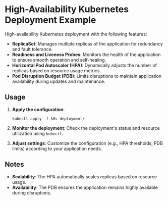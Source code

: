 # High-Availability Kubernetes Deployment Example

High-availability Kubernetes deployment with the following features:

- **ReplicaSet**: Manages multiple replicas of the application for redundancy and fault tolerance.
- **Readiness and Liveness Probes**: Monitors the health of the application to ensure smooth operation and self-healing.
- **Horizontal Pod Autoscaler (HPA)**: Dynamically adjusts the number of replicas based on resource usage metrics.
- **Pod Disruption Budget (PDB)**: Limits disruptions to maintain application availability during updates and maintenance.

## Usage

1. **Apply the configuration**:

    ```shell
    kubectl apply -f k8s-deployment/
    ```

2. **Monitor the deployment**: Check the deployment's status and resource utilization using `kubectl`.

3. **Adjust settings**: Customize the configuration (e.g., HPA thresholds, PDB limits) according to your application needs.

## Notes
- **Scalability**: The HPA automatically scales replicas based on resource usage.
- **Availability**: The PDB ensures the application remains highly available during disruptions.

